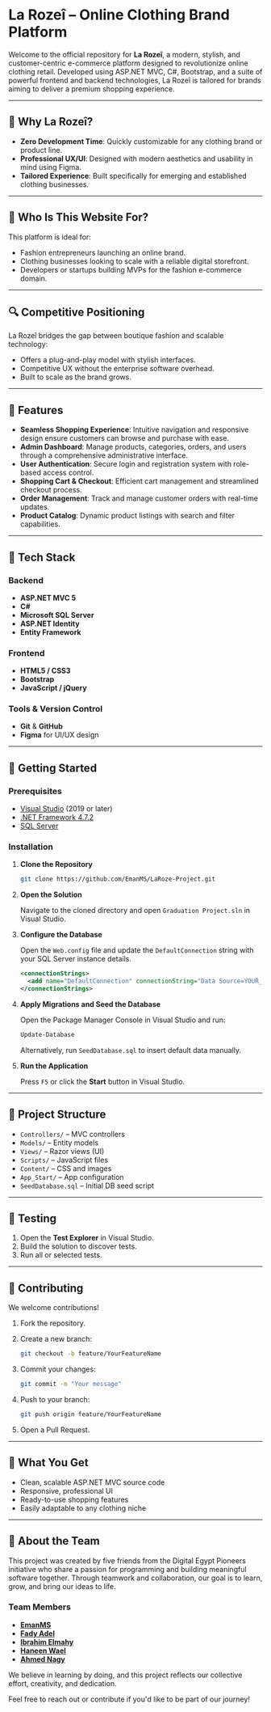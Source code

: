 # La Rozeî – Online Clothing Brand Platform

Welcome to the official repository for **La Rozeî**, a modern, stylish, and customer-centric e-commerce platform designed to revolutionize online clothing retail. Developed using ASP.NET MVC, C#, Bootstrap, and a suite of powerful frontend and backend technologies, La Rozeî is tailored for brands aiming to deliver a premium shopping experience.

---

## 🌟 Why La Rozeî?

- **Zero Development Time**: Quickly customizable for any clothing brand or product line.
- **Professional UX/UI**: Designed with modern aesthetics and usability in mind using Figma.
- **Tailored Experience**: Built specifically for emerging and established clothing businesses.

---

## 🎯 Who Is This Website For?

This platform is ideal for:
- Fashion entrepreneurs launching an online brand.
- Clothing businesses looking to scale with a reliable digital storefront.
- Developers or startups building MVPs for the fashion e-commerce domain.

---
## 🔍 Competitive Positioning

La Rozeî bridges the gap between boutique fashion and scalable technology:
- Offers a plug-and-play model with stylish interfaces.
- Competitive UX without the enterprise software overhead.
- Built to scale as the brand grows.

---


## 🌟 Features

- **Seamless Shopping Experience**: Intuitive navigation and responsive design ensure customers can browse and purchase with ease.
- **Admin Dashboard**: Manage products, categories, orders, and users through a comprehensive administrative interface.
- **User Authentication**: Secure login and registration system with role-based access control.
- **Shopping Cart & Checkout**: Efficient cart management and streamlined checkout process.
- **Order Management**: Track and manage customer orders with real-time updates.
- **Product Catalog**: Dynamic product listings with search and filter capabilities.

---

## 🧠 Tech Stack

### Backend
- **ASP.NET MVC 5**
- **C#**
- **Microsoft SQL Server**
- **ASP.NET Identity**
- **Entity Framework**

### Frontend
- **HTML5 / CSS3**
- **Bootstrap**
- **JavaScript / jQuery**

### Tools & Version Control
- **Git** & **GitHub**
- **Figma** for UI/UX design

---

## 🚀 Getting Started

### Prerequisites

- [Visual Studio](https://visualstudio.microsoft.com/) (2019 or later)
- [.NET Framework 4.7.2](https://dotnet.microsoft.com/en-us/download/dotnet-framework/net472)
- [SQL Server](https://www.microsoft.com/en-us/sql-server/sql-server-downloads)

### Installation

1. **Clone the Repository**

   ```bash
   git clone https://github.com/EmanMS/LaRoze-Project.git
   ```

2. **Open the Solution**

   Navigate to the cloned directory and open `Graduation Project.sln` in Visual Studio.

3. **Configure the Database**

   Open the `Web.config` file and update the `DefaultConnection` string with your SQL Server instance details.

   ```xml
   <connectionStrings>
     <add name="DefaultConnection" connectionString="Data Source=YOUR_SERVER_NAME;Initial Catalog=LaRozeDB;Integrated Security=True" providerName="System.Data.SqlClient" />
   </connectionStrings>
   ```

4. **Apply Migrations and Seed the Database**

   Open the Package Manager Console in Visual Studio and run:

   ```powershell
   Update-Database
   ```

   Alternatively, run `SeedDatabase.sql` to insert default data manually.

5. **Run the Application**

   Press `F5` or click the **Start** button in Visual Studio.

---

## 📁 Project Structure

- `Controllers/` – MVC controllers
- `Models/` – Entity models
- `Views/` – Razor views (UI)
- `Scripts/` – JavaScript files
- `Content/` – CSS and images
- `App_Start/` – App configuration
- `SeedDatabase.sql` – Initial DB seed script

---

## 🧪 Testing

1. Open the **Test Explorer** in Visual Studio.
2. Build the solution to discover tests.
3. Run all or selected tests.

---

## 🤝 Contributing

We welcome contributions!

1. Fork the repository.
2. Create a new branch:

   ```bash
   git checkout -b feature/YourFeatureName
   ```

3. Commit your changes:

   ```bash
   git commit -m "Your message"
   ```

4. Push to your branch:

   ```bash
   git push origin feature/YourFeatureName
   ```

5. Open a Pull Request.

---
## 💼 What You Get

- Clean, scalable ASP.NET MVC source code
- Responsive, professional UI
- Ready-to-use shopping features
- Easily adaptable to any clothing niche

---
## 👥 About the Team

This project was created by five friends from the Digital Egypt Pioneers initiative who share a passion for programming and building meaningful software together. 
Through teamwork and collaboration, our goal is to learn, grow, and bring our ideas to life.

### Team Members  
- [**EmanMS**](https://github.com/EmanMS)
- [**Fady Adel**](https://github.com/fady-adel852)
- [**Ibrahim Elmahy**](https://github.com/IbrahimElmahy)
- [**Haneen Wael**](https://github.com/Z-Haneen)
- [**Ahmed Nagy**](https://github.com/AhmedNAgy25)

We believe in learning by doing, and this project reflects our collective effort, creativity, and dedication.

Feel free to reach out or contribute if you'd like to be part of our journey!

